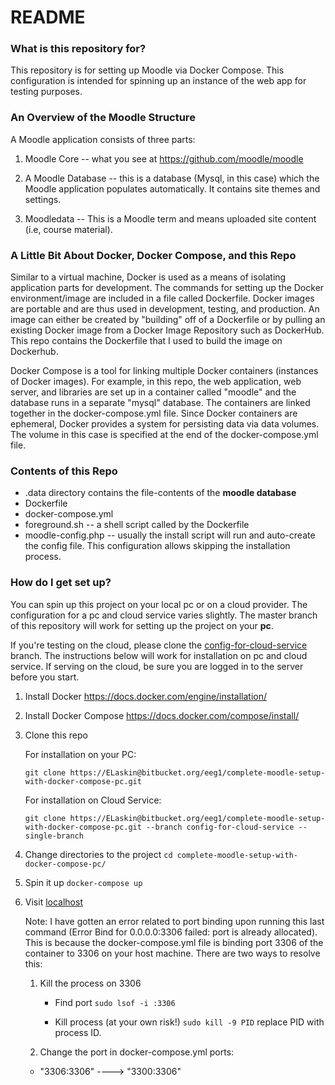 # README #


### What is this repository for? ###

This repository is for setting up Moodle via Docker Compose. This configuration is intended for spinning up an instance of the web app for testing purposes.

### An Overview of the Moodle Structure ###

A Moodle application consists of three parts:

1. Moodle Core -- what you see at https://github.com/moodle/moodle

2. A Moodle Database -- this is a database (Mysql, in this case) which the Moodle application populates automatically. It contains site themes and settings.

3. Moodledata -- This is a Moodle term and means uploaded site content (i.e, course material).

### A Little Bit About Docker, Docker Compose, and this Repo ###

Similar to a virtual machine, Docker is used as a means of isolating application parts for development. The commands for setting up the Docker environment/image are included in a file called Dockerfile. Docker images are portable and are thus used in development, testing, and production. An image can either be created by "building" off of a Dockerfile or by pulling an existing Docker image from a Docker Image Repository such as DockerHub. This repo contains the Dockerfile that I used to build the image on Dockerhub. 

Docker Compose is a tool for linking multiple Docker containers (instances of Docker images). For example, in this repo, the web application, web server, and libraries are set up in a container called "moodle" and the database runs in a separate "mysql" database. The containers are linked together in the docker-compose.yml file. Since Docker containers are ephemeral, Docker provides a system for persisting data via data volumes. The volume in this case is specified at the end of the docker-compose.yml file.

### Contents of this Repo ###

* .data directory contains the file-contents of the **moodle database**
* Dockerfile
* docker-compose.yml
* foreground.sh -- a shell script called by the Dockerfile
* moodle-config.php -- usually the install script will run and auto-create the config file. This configuration allows skipping the installation process. 

### How do I get set up? ###

You can spin up this project on your local pc or on a cloud provider. The configuration for a pc and cloud service varies slightly. The master branch of this repository will work for setting up the project on your **pc**.

If you're testing on the cloud, please clone the [config-for-cloud-service](https://bitbucket.org/eeg1/complete-moodle-setup-with-docker-compose-pc/src/a0548ccc6cd61fea2a81f71810e91df254b3aa35/docker-compose.yml?at=config-for-cloud-service) branch. The instructions below will work for installation on pc and cloud service. If serving on the cloud, be sure you are logged in to the server before you start.

1. Install Docker
https://docs.docker.com/engine/installation/

2. Install Docker Compose
https://docs.docker.com/compose/install/

3. Clone this repo

    For installation on your PC:
 
    `git clone https://ELaskin@bitbucket.org/eeg1/complete-moodle-setup-with-docker-compose-pc.git`

    For installation on Cloud Service:

    `git clone https://ELaskin@bitbucket.org/eeg1/complete-moodle-setup-with-docker-compose-pc.git --branch config-for-cloud-service --single-branch`

4. Change directories to the project
`cd complete-moodle-setup-with-docker-compose-pc/`

5. Spin it up `docker-compose up`

6. Visit [localhost](http://localhost)

    Note: I have gotten an error related to port binding upon running this last command (Error Bind for 0.0.0.0:3306 failed: port is already allocated). This is because the docker-compose.yml file is binding port 3306 of the container to 3306 on your host machine. There are two ways to resolve this:

    1. Kill the process on 3306

        * Find port `sudo lsof -i :3306`

        * Kill process (at your own risk!) `sudo kill -9 PID` replace PID with process ID.

    2. Change the port in docker-compose.yml
ports:
      - "3306:3306" ----> "3300:3306"